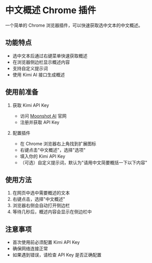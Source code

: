 # 中文概述 Chrome 插件

一个简单的 Chrome 浏览器插件，可以快速获取选中文本的中文概述。

## 功能特点

- 选中文本后通过右键菜单快速获取概述
- 在浏览器侧边栏显示概述内容
- 支持自定义提示词
- 使用 Kimi AI 接口生成概述

## 使用前准备

1. 获取 Kimi API Key
   - 访问 [Moonshot AI](https://www.moonshot.cn/) 官网
   - 注册并获取 API Key

2. 配置插件
   - 在 Chrome 浏览器右上角找到扩展图标
   - 右键点击"中文概述"，选择"选项"
   - 填入你的 Kimi API Key
   - （可选）自定义提示词，默认为"请用中文简要概括一下以下内容"

## 使用方法

1. 在网页中选中需要概述的文本
2. 右键点击，选择"中文概述"
3. 浏览器右侧会自动打开侧边栏
4. 等待几秒后，概述内容会显示在侧边栏中

## 注意事项

- 首次使用前必须配置 Kimi API Key
- 确保网络连接正常
- 如果遇到错误，请检查 API Key 是否正确配置